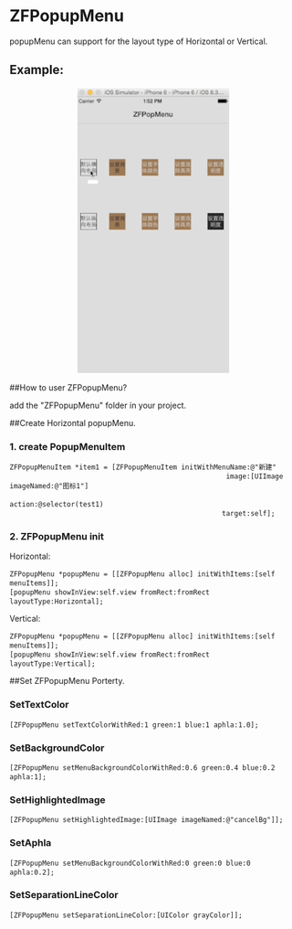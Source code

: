 # ZFPopupMenu
popupMenu can support for the layout type of Horizontal or Vertical.

## Example:

<p align="center" >
<img src="https://github.com/WZF-Fei/ZFPopupMenu/blob/master/Example/ZFPopupMenuExample/ZFPopupMenuGif.gif" width="266" height="500"/>
</p>

##How to user ZFPopupMenu?

add the "ZFPopupMenu" folder in your project.

##Create Horizontal popupMenu.
### 1. create PopupMenuItem
```obj-c
ZFPopupMenuItem *item1 = [ZFPopupMenuItem initWithMenuName:@"新建"
                                                     image:[UIImage imageNamed:@"图标1"]
                                                    action:@selector(test1)
                                                    target:self];
```
### 2. ZFPopupMenu init
Horizontal:
```obj-c
ZFPopupMenu *popupMenu = [[ZFPopupMenu alloc] initWithItems:[self menuItems]];
[popupMenu showInView:self.view fromRect:fromRect layoutType:Horizontal];
``` 
Vertical:
```obj-c
ZFPopupMenu *popupMenu = [[ZFPopupMenu alloc] initWithItems:[self menuItems]];
[popupMenu showInView:self.view fromRect:fromRect layoutType:Vertical];
``` 
##Set ZFPopupMenu Porterty.
### SetTextColor

```obj-c
[ZFPopupMenu setTextColorWithRed:1 green:1 blue:1 aphla:1.0];
```
### SetBackgroundColor

```obj-c
[ZFPopupMenu setMenuBackgroundColorWithRed:0.6 green:0.4 blue:0.2 aphla:1];
```

### SetHighlightedImage
```obj-c
[ZFPopupMenu setHighlightedImage:[UIImage imageNamed:@"cancelBg"]];
```

### SetAphla
```obj-c
[ZFPopupMenu setMenuBackgroundColorWithRed:0 green:0 blue:0 aphla:0.2];
```
### SetSeparationLineColor
```obj-c
[ZFPopupMenu setSeparationLineColor:[UIColor grayColor]];
```
